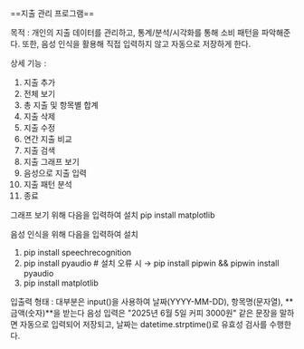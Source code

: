 ==지출 관리 프로그램==

목적 : 개인의 지출 데이터를 관리하고, 통계/분석/시각화를 통해 소비 패턴을 파악해준다. 또한, 음성 인식을 활용해 직접 입력하지 않고 자동으로 저장하게 한다.

상세 기능 :

1. 지출 추가
2. 전체 보기
3. 총 지출 및 항목별 합계
4. 지출 삭제
5. 지출 수정
6. 연간 지출 비교
7. 지출 검색
8. 지출 그래프 보기
9. 음성으로 지출 입력
10. 지출 패턴 분석
11. 종료

그래프 보기 위해 다음을 입력하여 설치
pip install matplotlib

음성 인식을 위해 다음을 입력하여 설치
1. pip install speechrecognition
2. pip install pyaudio  # 설치 오류 시 → pip install pipwin && pipwin install pyaudio
3. pip install matplotlib
    
입출력 형태 : 
대부분은 input()을 사용하여 날짜(YYYY-MM-DD), 항목명(문자열), **금액(숫자)**을 받는다 
음성 입력은 "2025년 6월 5일 커피 3000원" 같은 문장을 말하면 자동으로 입력되어 저장되고, 날짜는 datetime.strptime()로 유효성 검사를 수행한다.
